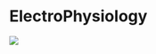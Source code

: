 # ElectroPhysiology

[![](https://img.shields.io/badge/docs-stable-blue.svg)](https://mattar13.github.io/ElectroPhysiology.jl)